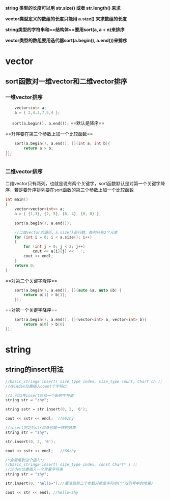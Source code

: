 **string 类型的长度可以用 str.size() 或者 str.length() 来求**

**vector类型定义的数组的长度只能用 a.size() 来求数组的长度**

**string类型的字符串和==结构体==要用sort(a, a + n)来排序**

**vector类型的数组要用迭代器sort(a.begin(), a.end())来排序**



# vector

## sort函数对一维vector和二维vector排序

### 一维vector排序
```cpp
	vector<int> a;
	a = { 2,4,3,7,5,4 };
```
`	sort(a.begin(), a.end());` ==默认是降序==

==升序要在第三个参数上加一个比较函数==

```	cpp
	sort(a.begin(), a.end(), [](int a, int b){
		return a > b;
});
​```
```


### 二维vector排序
二维vector只有两列，也就是说有两个关键字，sort函数默认是对第一个关键字降序，若是要升序排列要在sort函数的第三个参数上加一个比较函数
```cpp
int main()
{
	vector<vector<int>> a;
	a = { {1,3}, {2, 5}, {6, 4}, {0, 0} };
	
	sort(a.begin(), a.end());

	//二维vector的遍历，a.size()是行数，每列只有2个元素
	for (int i = 0; i < a.size(); i++)
	{
		for (int j = 0; j < 2; j++)
			cout << a[i][j] << ' ';
		cout << endl;
	}
	return 0;
}
```
==对第二个关键字降序==
```cpp
	sort(a.begin(), a.end(), [](auto &a, auto &b) {
		return a[1] > b[1];
	});
```
==对第一个关键字降序==
```cpp
	sort(a.begin(), a.end(), [](vector<int> a, vector<int> b){
		return a[0] > b[0]
});
```

# string

## string的insert用法
```cpp
//basic_string& insert( size_type index, size_type count, CharT ch );
//在index位置插入count个字符ch

//1.可以在insert后给一个新的字符串
string str = "zhy";

string sstr = str.insert(0, 2, '6');

cout << sstr << endl;  //66zhy

//insert完之后str自身也是一样的效果
string str = "zhy";

str.insert(0, 2, '6');

cout << sstr << endl;   //66zhy
```

```cpp
/*会常用到这个插入*/
//basic_string& insert( size_type index, const CharT* s );
//index位置插入一个常量字符串
string str = "zhy";

str.insert(0, "hello~");//要注意第二个参数只能是字符串(""双引号中的常量)

cout << str << endl; //hello~zhy

```















